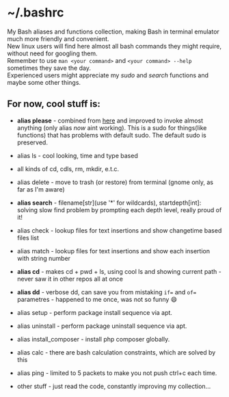 # ~/.bashrc
My Bash aliases and functions collection, making Bash in terminal emulator much more friendly and convenient.  
New linux users will find here almost all bash commands they might require, without need for googling them.  
Remember to use `man <your command>` and `<your command> --help` sometimes they save the day.  
Experienced users might appreciate my _sudo_ and _search_ functions and maybe some other things.  
## For now, cool stuff is:
* __alias please__ - combined from [here](https://stackoverflow.com/a/72961859/14167912) and improved to invoke almost anything (only alias _now_ aint working). This is a sudo for things(like functions) that has problems with default sudo. The default sudo is preserved.
* alias ls - cool looking, time and type based
* all kinds of cd, cdls, rm, mkdir, e.t.c.
* alias delete - move to trash (or restore) from terminal (gnome only, as far as I'm aware)
* __alias search__ - filename[str](use '*' for wildcards), startdepth[int]: solving slow find problem by prompting each depth level, really proud of it!
* alias check - lookup files for text insertions and show changetime based files list
* alias match - lookup files for text insertions and show each insertion with string number
* __alias cd__ - makes cd + pwd + ls, using cool ls and showing current path - never saw it in other repos all at once
* __alias dd__ - verbose dd, can save you from mistaking `if=` and `of=` parametres - happened to me once, was not so funny :smile:
* alias setup - perform package install sequence via apt.
* alias uninstall - perform package uninstall sequence via apt.
* alias install_composer - install php composer globally.
* alias calc - there are bash calculation constraints, which are solved by this
* alias ping - limited to 5 packets to make you not push ctrl+c each time.

* other stuff - just read the code, constantly improving my collection...
